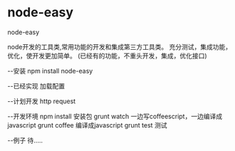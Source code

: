 node-easy
=========
node-easy

node开发的工具类,常用功能的开发和集成第三方工具类。
充分测试，集成功能，优化，使开发更加简单。
(已经有的功能，不重头开发，集成，优化接口)


--安装
npm install node-easy


--已经实现
加载配置


--计划开发
http request 


--开发环境
npm install   安装包
grunt watch   一边写coffeescript，一边编译成javascript 
grunt coffee  编译成javascript
grunt test    测试


--例子
待.....

